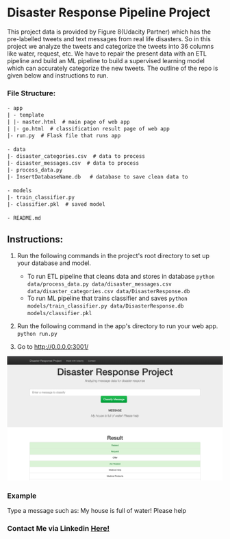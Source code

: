 # Disaster Response Pipeline Project

This project data is provided by Figure 8(Udacity Partner) which has the pre-labelled tweets and text messages from real life disasters. So in this project we analyze the tweets and categorize the tweets into 36 columns like water, request, etc. We have to repair the present data with an ETL pipeline and build an ML pipeline to build a supervised learning model which can accurately categorize the new tweets. The outline of the repo is given below and instructions to run.

### File Structure:

	- app
	| - template
	| |- master.html  # main page of web app
	| |- go.html  # classification result page of web app
	|- run.py  # Flask file that runs app

	- data
	|- disaster_categories.csv  # data to process 
	|- disaster_messages.csv  # data to process
	|- process_data.py
	|- InsertDatabaseName.db   # database to save clean data to

	- models
	|- train_classifier.py
	|- classifier.pkl  # saved model 

	- README.md

## Instructions:
1. Run the following commands in the project's root directory to set up your database and model.

    - To run ETL pipeline that cleans data and stores in database
        `python data/process_data.py data/disaster_messages.csv data/disaster_categories.csv data/DisasterResponse.db`
    - To run ML pipeline that trains classifier and saves
        `python models/train_classifier.py data/DisasterResponse.db models/classifier.pkl`

2. Run the following command in the app's directory to run your web app.
    `python run.py`

3. Go to http://0.0.0.0:3001/

![](Images/Result%20for%20our%20message.png)

### Example 

Type a message such as: My house is full of water! Please help

 
### Contact Me via Linkedin <a href="https://www.linkedin.com/in/kaushik-tummalapalli/">Here!</a>
